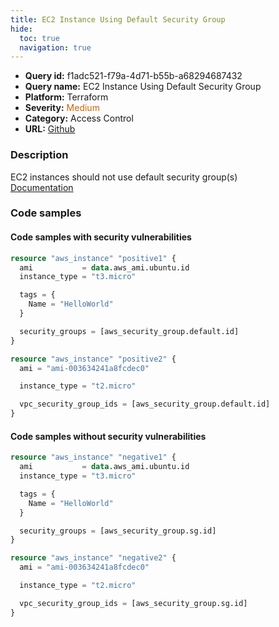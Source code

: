```yaml
---
title: EC2 Instance Using Default Security Group
hide:
  toc: true
  navigation: true
---
```


<style>
  .highlight .hll {
    background-color: #ff171742;
  }
  .md-content {
    max-width: 1100px;
    margin: 0 auto;
  }
</style>

-   **Query id:** f1adc521-f79a-4d71-b55b-a68294687432
-   **Query name:** EC2 Instance Using Default Security Group
-   **Platform:** Terraform
-   **Severity:** <span style="color:#C60">Medium</span>
-   **Category:** Access Control
-   **URL:** [Github](https://github.com/Checkmarx/kics/tree/master/assets/queries/terraform/aws/ec2_instance_using_default_security_group)

### Description
EC2 instances should not use default security group(s)<br>
[Documentation](https://registry.terraform.io/providers/hashicorp/aws/latest/docs/resources/instance#security_groups)

### Code samples
#### Code samples with security vulnerabilities
```tf title="Positive test num. 1 - tf file" hl_lines="9"
resource "aws_instance" "positive1" {
  ami           = data.aws_ami.ubuntu.id
  instance_type = "t3.micro"

  tags = {
    Name = "HelloWorld"
  }

  security_groups = [aws_security_group.default.id]
}

```
```tf title="Positive test num. 2 - tf file" hl_lines="6"
resource "aws_instance" "positive2" {
  ami = "ami-003634241a8fcdec0"

  instance_type = "t2.micro"

  vpc_security_group_ids = [aws_security_group.default.id]
}

```


#### Code samples without security vulnerabilities
```tf title="Negative test num. 1 - tf file"
resource "aws_instance" "negative1" {
  ami           = data.aws_ami.ubuntu.id
  instance_type = "t3.micro"

  tags = {
    Name = "HelloWorld"
  }

  security_groups = [aws_security_group.sg.id]
}

```
```tf title="Negative test num. 2 - tf file"
resource "aws_instance" "negative2" {
  ami = "ami-003634241a8fcdec0"

  instance_type = "t2.micro"

  vpc_security_group_ids = [aws_security_group.sg.id]
}

```
